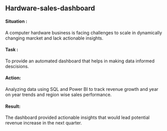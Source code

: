 ## Hardware-sales-dashboard

#### Situation :
A computer hardware business is facing challenges to scale in dynamically changing marcket and lack actionable insights.
  
#### Task : 
To provide an automated dashboard that helps in making data informed descisions.

#### Action:
Analyzing data using SQL and Power BI to track revenue growth and year on year trends and region wise sales performance.

#### Result:
The dashboard provided actionable insights that would lead potential revenue increase in the next quarter.

